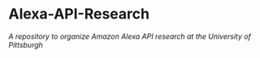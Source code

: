# Alexa-API-Research
*A repository to organize Amazon Alexa API research at the University of Pittsburgh*
